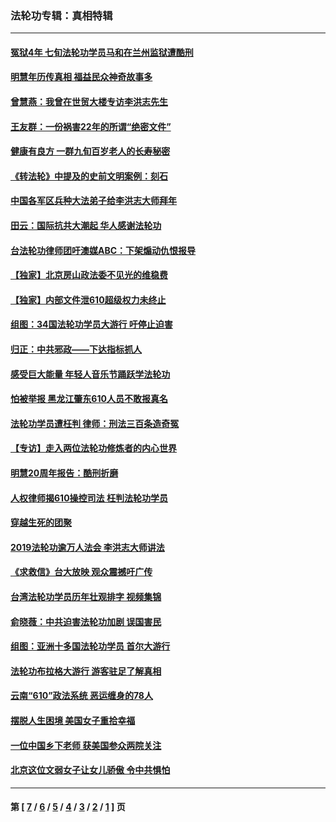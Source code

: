 ### 法轮功专辑：真相特辑
---
#### [冤狱4年 七旬法轮功学员马和在兰州监狱遭酷刑](../../pages/nf4389/n13304688.md?12140430) 
#### [明慧年历传真相 福益民众神奇故事多](../../pages/nf4389/n13294545.md?12140430) 
#### [曾慧燕：我曾在世贸大楼专访李洪志先生](../../pages/nf4389/n12898729.md?12140430) 
#### [王友群：一份祸害22年的所谓“绝密文件”](../../pages/nf4389/n12871750.md?12140430) 
#### [健康有良方 一群九旬百岁老人的长寿秘密](../../pages/nf4389/n12847475.md?12140430) 
#### [《转法轮》中提及的史前文明案例：刻石](../../pages/nf4389/n12758577.md?12140430) 
#### [中国各军区兵种大法弟子给李洪志大师拜年](../../pages/nf4389/n12750047.md?12140430) 
#### [田云：国际抗共大潮起 华人感谢法轮功](../../pages/nf4389/n12357708.md?12140430) 
#### [台法轮功律师团吁澳媒ABC：下架煽动仇恨报导](../../pages/nf4389/n12279917.md?12140430) 
#### [【独家】北京房山政法委不见光的维稳费](../../pages/nf4389/n12031979.md?12140430) 
#### [【独家】内部文件泄610超级权力未终止](../../pages/nf4389/n12023895.md?12140430) 
#### [组图：34国法轮功学员大游行 吁停止迫害](../../pages/nf4389/n11492658.md?12140430) 
#### [归正：中共邪政——下达指标抓人](../../pages/nf4389/n11474770.md?12140430) 
#### [感受巨大能量 年轻人音乐节踊跃学法轮功](../../pages/nf4389/n11441981.md?12140430) 
#### [怕被举报 黑龙江肇东610人员不敢报真名](../../pages/nf4389/n11436499.md?12140430) 
#### [法轮功学员遭枉判 律师：刑法三百条造奇冤](../../pages/nf4389/n11433943.md?12140430) 
#### [【专访】走入两位法轮功修炼者的内心世界](../../pages/nf4389/n11415623.md?12140430) 
#### [明慧20周年报告：酷刑折磨](../../pages/nf4389/n11387954.md?12140430) 
#### [人权律师揭610操控司法 枉判法轮功学员](../../pages/nf4389/n11313370.md?12140430) 
#### [穿越生死的团聚](../../pages/nf4389/n11258922.md?12140430) 
#### [2019法轮功逾万人法会 李洪志大师讲法](../../pages/nf4389/n11265303.md?12140430) 
#### [《求救信》台大放映 观众震撼吁广传](../../pages/nf4389/n10922251.md?12140430) 
#### [台湾法轮功学员历年壮观排字 视频集锦](../../pages/nf4389/n10878789.md?12140430) 
#### [俞晓薇：中共迫害法轮功加剧 误国害民](../../pages/nf4389/n10859260.md?12140430) 
#### [组图：亚洲十多国法轮功学员 首尔大游行](../../pages/nf4389/n10781149.md?12140430) 
#### [法轮功布拉格大游行 游客驻足了解真相](../../pages/nf4389/n10749360.md?12140430) 
#### [云南“610”政法系统 恶运缠身的78人](../../pages/nf4389/n10747534.md?12140430) 
#### [摆脱人生困境 美国女子重拾幸福](../../pages/nf4389/n10688678.md?12140430) 
#### [一位中国乡下老师 获美国参众两院关注](../../pages/nf4389/n10683927.md?12140430) 
#### [北京这位文弱女子让女儿骄傲 令中共惧怕](../../pages/nf4389/n10668341.md?12140430) 

---
#### 第 [ [7](./7.md?12140430) / [6](./6.md?12140430) / [5](./5.md?12140430) / [4](./4.md?12140430) / [3](./3.md?12140430) / [2](./2.md?12140430) / [1](./1.md?12140430) ] 页
